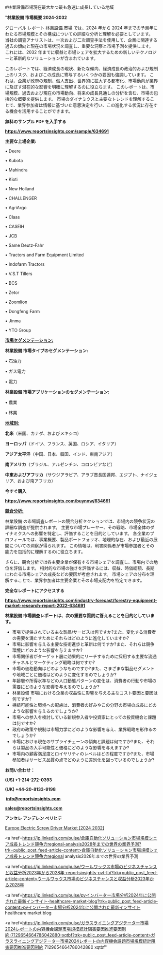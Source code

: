 #林業設備市場現在最大かつ最も急速に成長している地域

"<strong>林業設備 市場概要 2024-2032</strong>

グローバル レポート <a href=https://www.reportsinsights.com/sample/634691>林業設備 市場</a> では、2024 年から 2024 年までの予測年にわたる市場規模とその構成についての詳細な分析と理解を必要としています。 当社の調査アナリストは、一次および二次調査手法を使用して、企業に関連する過去の傾向と現在の市場状況を調査し、重要な洞察と市場予測を提供します。 これには、2032 年までに収益と市場シェアを拡大​​するための新しいテクノロジーと革新的なソリューションが含まれています。

このレポートでは、経済成長の現状、新たな傾向、経済成長の政治的および規制上のリスク、およびこの成長に寄与するいくつかの要因も強調しています。 これは、企業が政府の規制、個人支出、世界的に拡大する都市化、市場動向が業界に及ぼす潜在的な影響を明確に理解するのに役立ちます。 このレポートは、市場規模、過去および現在の市場動向、将来の成長見通しの分析を含む、市場の包括的な概要を提供します。 市場のダイナミクスと主要なトレンドを理解することで、業界参加者は情報に基づいた意思決定を行い、この進化する状況に存在する機会を活用することができます。

<strong><b>無料のサンプル PDF を入手する</b></strong>

<a href=https://www.reportsinsights.com/sample/634691><strong><u>https://www.reportsinsights.com/sample/634691</u></strong></a>

<strong>主要な上場企業:</strong>

• Deere

• Kubota

• Mahindra

• Kioti

• New Holland

• CHALLENGER

• AgriArgo

• Claas

• CASEIH

• JCB

• Same Deutz-Fahr

• Tractors and Farm Equipment Limited

• Indofarm Tractors

• V.S.T Tillers

• BCS

• Zetor

• Zoomlion

• Dongfeng Farm

• Jinma

• YTO Group

<strong><u>市場セグメンテーション</u></strong><strong><u>:</u></strong>

<strong>林業設備 市場タイプのセグメンテーション:</strong>

• 石油力

• ガス電力

• 電力

<strong>林業設備 市場アプリケーションのセグメンテーション:</strong>

• 農業

• 林業

<strong><u>地域別</u></strong><strong><u>:</u></strong>

<strong>北米</strong>（米国、カナダ、およびメキシコ）

<strong>ヨーロッパ</strong>（ドイツ、フランス、英国、ロシア、イタリア）

<strong>アジア太平洋</strong>（中国、日本、韓国、インド、東南アジア）

<strong>南アメリカ</strong>（ブラジル、アルゼンチン、コロンビアなど）

<strong>中東およびアフリカ</strong>（サウジアラビア、アラブ首長国連邦、エジプト、ナイジェリア、および南アフリカ）

<strong>今すぐ購入</strong>

<a href=https://www.reportsinsights.com/buynow/634691><strong><u>https://www.reportsinsights.com/buynow/634691</u></strong></a>

<strong><u>競合分析:</u></strong>

林業設備 の市場調査レポートの競合分析セクションでは、市場内の競争状況の詳細な調査が提供されます。 主要な市場プレーヤー、その戦略、市場全体のダイナミクスへの影響を特定し、評価することを目的としています。 各企業のプロフィールでは、事業概要、製品ポートフォリオ、地理的存在、および最近の展開についての洞察が得られます。 この情報は、利害関係者が市場参加者とその能力を包括的に理解するのに役立ちます。

さらに、競合分析では各主要企業が保有する市場シェアを調査し、市場内での地位を評価します。 相対的な市場の強さを評価するには、収益、時価総額、長期にわたる市場シェアの成長などの要因が考慮されます。 市場シェアの分布を理解することで、業界参加者は主要企業とその市場支配力を特定できます。

<strong>完全なレポートにアクセスする</strong>

<a href=https://www.reportsinsights.com/industry-forecast/forestry-equipment-market-research-report-2022-634691><strong><u><b>https://www.reportsinsights.com/industry-forecast/forestry-equipment-market-research-report-2022-634691</b></u></strong></a>

<strong><b>林業設備 市場調査レポートは、次の重要な質問に答えることを目的としています。</b></strong>
<ul>
  <li>市場で提供されている主な製品/サービスは何ですか?また、変化する消費者の需要を満たすためにそれらはどのように進化していますか?</li>
  <li>市場に影響を与える主要な技術進歩と革新は何ですか?また、それらは競争環境にどのような影響を与えますか?</li>
  <li>市場関係者がターゲット層に効果的にリーチするために採用する主要な流通チャネルとマーケティング戦略は何ですか?</li>
  <li>市場の価格動向はどのようなものですか?また、さまざまな製品セグメントや地域ごとに価格はどのように変化するのでしょうか?</li>
  <li>年齢層や所得水準などの人口動態パターンの変化は、消費者の行動や市場の需要にどのような影響を与えるのでしょうか?</li>
  <li>林業設備 市場における企業の収益性に影響を与える主なコスト要因と要因は何ですか?</li>
  <li>持続可能性と環境への配慮は、消費者の好みやこの分野の市場の成長にどのような影響を与えるのでしょうか?</li>
  <li>市場への参入を検討している新規参入者や投資家にとっての投資機会と課題は何ですか?</li>
  <li>政府の政策や規制は市場力学にどのような影響を与え、業界戦略を形作るのでしょうか?</li>
  <li>市場における現在のサプライチェーンの傾向と課題は何ですか?また、それらは製品の入手可能性と価格にどのような影響を与えますか?</li>
  <li>市場内の顧客満足度とロイヤリティのレベルはどの程度ですか?また、市場参加者はサービス品質の点でどのように差別化を図っているのでしょうか?</li>
</ul>
<strong>お問い合わせ：</strong>

<strong>(US) +1-214-272-0393</strong>

<strong>(UK) +44-20-8133-9198</strong>

<strong> </strong><a href=info@reportsinsights.com><strong><u>info@reportsinsights.com</u></strong></a>

<a href=sales@reportsinsights.com><strong><u>sales@reportsinsights.com</u></strong></a>

<strong>アンセレ アンデレン ベリヒテ</strong>

<a href=https://www.linkedin.com/pulse/europe-electric-screw-driver-market-analysis-identifying-0ehxf/>Europe Electric Screw Driver Market [2024 2032]</a>

<a href=https://jp.linkedin.com/pulse/倉庫自動化ソリューション市場規模シェア成長トレンド競争力regional-analysis2028年までの世界の業界予測?trk=public_post_feed-article-content>倉庫自動化ソリューション市場規模シェア成長トレンド競争力regional analysis2028年までの世界の業界予測</a>

<a href=https://jp.linkedin.com/pulse/ウールワックス市場のビジネスチャンスと収益分析2023年から2028年-reportsinsights-pvt-ltd?trk=public_post_feed-article-content>ウールワックス市場のビジネスチャンスと収益分析2023年から2028年</a>

<a href=https://jp.linkedin.com/pulse/pvインバーター市場分析2024年に公開された最新インサイト-healthcare-market-blog?trk=public_post_feed-article-content>pvインバーター市場分析2024年に公開された最新インサイト healthcare market blog</a>

<a href=https://jp.linkedin.com/pulse/ガラスライニングアジテーター市場2024レポートの内容機会課題市場規模統計阻害要因推進要因制約-7129654664786042880-xqtbf?trk=public_post_feed-article-content>ガラスライニングアジテーター市場2024レポートの内容機会課題市場規模統計阻害要因推進要因制約 7129654664786042880 xqtbf</a>"
